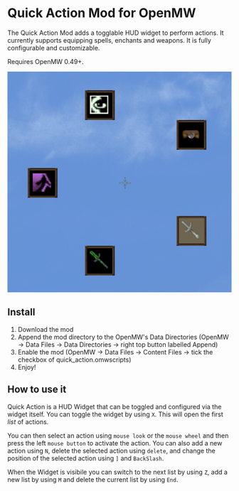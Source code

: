 # Quick Action Mod for OpenMW

The Quick Action Mod adds a togglable HUD widget to perform actions. It currently supports equipping spells, enchants and weapons. It is fully configurable and customizable.

Requires OpenMW 0.49+.

![example](example.png)

## Install

1. Download the mod
2. Append the mod directory to the OpenMW's Data Directories (OpenMW -> Data Files -> Data Directories -> right top button labelled Append)
3. Enable the mod (OpenMW -> Data Files -> Content Files -> tick the checkbox of quick_action.omwscripts)
4. Enjoy!

## How to use it

Quick Action is a HUD Widget that can be toggled and configured via the widget itself.
You can toggle the widget by using `X`. This will open the first *list* of actions.

You can then select an action using `mouse look` or the `mouse wheel` and then press the left `mouse button` to activate the action. You can also add a new action using `N`, delete the selected action using `delete`, and change the position of the selected action using `]` and `BackSlash`.

When the Widget is visibile you can switch to the next  list by using `Z`, add a new list by using `M` and delete the current list by using `End`.
